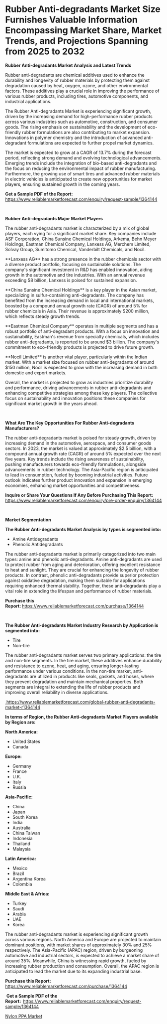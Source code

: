 <p><h1>Rubber Anti-degradants Market Size Furnishes Valuable Information Encompassing Market Share, Market Trends, and Projections Spanning from 2025 to 2032</h1></p><p><strong>Rubber Anti-degradants Market Analysis and Latest Trends</strong></p>
<p><p>Rubber anti-degradants are chemical additives used to enhance the durability and longevity of rubber materials by protecting them against degradation caused by heat, oxygen, ozone, and other environmental factors. These additives play a crucial role in improving the performance of various rubber products, including tires, automotive components, and industrial applications.</p><p>The Rubber Anti-degradants Market is experiencing significant growth, driven by the increasing demand for high-performance rubber products across various industries such as automotive, construction, and consumer goods. The rising emphasis on sustainability and the development of eco-friendly rubber formulations are also contributing to market expansion. Innovations in polymer chemistry and the introduction of advanced anti-degradant formulations are expected to further propel market dynamics.</p><p>The market is expected to grow at a CAGR of 13.7% during the forecast period, reflecting strong demand and evolving technological advancements. Emerging trends include the integration of bio-based anti-degradants and the focus on reducing the environmental impact of rubber manufacturing. Furthermore, the growing use of smart tires and advanced rubber materials in electric vehicles is anticipated to create new opportunities for market players, ensuring sustained growth in the coming years.</p></p>
<p><strong>Get a Sample PDF of the Report:&nbsp;</strong> <a href="https://www.reliablemarketforecast.com/enquiry/request-sample/1364144?utm_campaign=1169&utm_medium=2&utm_source=Github&utm_content=ia&utm_term=03022025&utm_id=rubber-anti-degradants">https://www.reliablemarketforecast.com/enquiry/request-sample/1364144</a></p>
<p>&nbsp;</p>
<p><strong>Rubber Anti-degradants Major Market Players</strong></p>
<p><p>The rubber anti-degradants market is characterized by a mix of global players, each vying for a significant market share. Key companies include ASF Corporation, China Sunsine Chemical Holdings, Arkema, Behn Meyer Holdings, Eastman Chemical Company, Lanxess AG, Merchem Limited, Solvay Group, Sumitomo Chemical, Vanderbilt Chemicals, and Nocil.</p><p>**Lanxess AG** has a strong presence in the rubber chemicals sector with a diverse product portfolio, focusing on sustainable solutions. The company's significant investment in R&D has enabled innovation, aiding growth in the automotive and tire industries. With an annual revenue exceeding $8 billion, Lanxess is poised for sustained expansion.</p><p>**China Sunsine Chemical Holdings** is a key player in the Asian market, specializing in sulfur-containing anti-degradants. The company has benefited from the increasing demand in local and international markets, boosted by a compound annual growth rate (CAGR) of around 5% for rubber chemicals in Asia. Their revenue is approximately $200 million, which reflects steady growth trends.</p><p>**Eastman Chemical Company** operates in multiple segments and has a robust portfolio of anti-degradant products. With a focus on innovation and sustainability, Eastman's revenue from specialty chemicals, which includes rubber anti-degradants, is reported to be around $3 billion. The company's commitment to eco-friendly products is projected to drive future growth.</p><p>**Nocil Limited** is another vital player, particularly within the Indian market. With a market size focused on rubber anti-degradants of around $150 million, Nocil is expected to grow with the increasing demand in both domestic and export markets.</p><p>Overall, the market is projected to grow as industries prioritize durability and performance, driving advancements in rubber anti-degradants and enhancing competitive strategies among these key players. The collective focus on sustainability and innovation positions these companies for significant market growth in the years ahead.</p></p>
<p>&nbsp;</p>
<p><strong>What Are The Key Opportunities For Rubber Anti-degradants Manufacturers?</strong></p>
<p><p>The rubber anti-degradants market is poised for steady growth, driven by increasing demand in the automotive, aerospace, and consumer goods sectors. In 2023, the market is valued at approximately $2.5 billion, with a compound annual growth rate (CAGR) of around 5% expected over the next five years. Key trends include the rising awareness of sustainability, pushing manufacturers towards eco-friendly formulations, alongside advancements in rubber technology. The Asia-Pacific region is anticipated to lead in consumption, fueled by booming industrial activities. Future outlook indicates further product innovation and expansion in emerging economies, enhancing market opportunities and competitiveness.</p></p>
<p><strong>Inquire or Share Your Questions If Any Before Purchasing This Report:</strong> <a href="https://www.reliablemarketforecast.com/enquiry/pre-order-enquiry/1364144?utm_campaign=1169&utm_medium=2&utm_source=Github&utm_content=ia&utm_term=03022025&utm_id=rubber-anti-degradants">https://www.reliablemarketforecast.com/enquiry/pre-order-enquiry/1364144</a></p>
<p>&nbsp;</p>
<p><strong>Market Segmentation</strong></p>
<p><strong>The Rubber Anti-degradants Market Analysis by types is segmented into:</strong></p>
<p><ul><li>Amine Antidegradants</li><li>Phenolic Antidegradants</li></ul></p>
<p><p>The rubber anti-degradants market is primarily categorized into two main types: amine and phenolic anti-degradants. Amine anti-degradants are used to protect rubber from aging and deterioration, offering excellent resistance to heat and sunlight. They are crucial for enhancing the longevity of rubber products. In contrast, phenolic anti-degradants provide superior protection against oxidative degradation, making them suitable for applications requiring enhanced thermal stability. Together, these anti-degradants play a vital role in extending the lifespan and performance of rubber materials.</p></p>
<p><strong>Purchase this Report:&nbsp;</strong><a href="https://www.reliablemarketforecast.com/purchase/1364144?utm_campaign=1169&utm_medium=2&utm_source=Github&utm_content=ia&utm_term=03022025&utm_id=rubber-anti-degradants">https://www.reliablemarketforecast.com/purchase/1364144</a></p>
<p>&nbsp;</p>
<p><strong>The Rubber Anti-degradants Market Industry Research by Application is segmented into:</strong></p>
<p><ul><li>Tire</li><li>Non-tire</li></ul></p>
<p><p>The rubber anti-degradants market serves two primary applications: the tire and non-tire segments. In the tire market, these additives enhance durability and resistance to ozone, heat, and aging, ensuring longer-lasting performance under various conditions. In the non-tire market, anti-degradants are utilized in products like seals, gaskets, and hoses, where they prevent degradation and maintain mechanical properties. Both segments are integral to extending the life of rubber products and improving overall reliability in diverse applications.</p></p>
<p><a href="https://www.reliablemarketforecast.com/global-rubber-anti-degradants-market-r1364144?utm_campaign=1169&utm_medium=2&utm_source=Github&utm_content=ia&utm_term=03022025&utm_id=rubber-anti-degradants">&nbsp;https://www.reliablemarketforecast.com/global-rubber-anti-degradants-market-r1364144</a></p>
<p><strong>In terms of Region, the Rubber Anti-degradants Market Players available by Region are:</strong></p>
<p>
    <p> <strong> North America: </strong>
        <ul>
            <li>United States</li>
            <li>Canada</li>
        </ul>
        </p> 
    <p> <strong> Europe: </strong>
        <ul>
            <li>Germany</li>
            <li>France</li>
            <li>U.K.</li>
            <li>Italy</li>
            <li>Russia</li>
        </ul>
        </p> 
    <p> <strong> Asia-Pacific: </strong>
        <ul>
            <li>China</li>
            <li>Japan</li>
            <li>South Korea</li>
            <li>India</li>
            <li>Australia</li>
            <li>China Taiwan</li>
            <li>Indonesia</li>
            <li>Thailand</li>
            <li>Malaysia</li>
        </ul>
        </p> 
    <p> <strong> Latin America: </strong>
        <ul>
            <li>Mexico</li>
            <li>Brazil</li>
            <li>Argentina Korea</li>
            <li>Colombia</li>
        </ul>
        </p> 
    <p> <strong> Middle East & Africa: </strong>
        <ul>
            <li>Turkey</li>
            <li>Saudi</li>
            <li>Arabia</li>
            <li>UAE</li>
            <li>Korea</li>
        </ul>
    </p>
    </p>
<p><p>The rubber anti-degradants market is experiencing significant growth across various regions. North America and Europe are projected to maintain dominant positions, with market shares of approximately 30% and 25% respectively. The Asia-Pacific (APAC) region, driven by burgeoning automotive and industrial sectors, is expected to achieve a market share of around 35%. Meanwhile, China is witnessing rapid growth, fueled by increasing rubber production and consumption. Overall, the APAC region is anticipated to lead the market due to its expanding industrial base.</p></p>
<p><strong>Purchase this Report: </strong><a href="https://www.reliablemarketforecast.com/purchase/1364144?utm_campaign=1169&utm_medium=2&utm_source=Github&utm_content=ia&utm_term=03022025&utm_id=rubber-anti-degradants">https://www.reliablemarketforecast.com/purchase/1364144</a></p>
<p>&nbsp;<strong>Get a Sample PDF of the Report:&nbsp;&nbsp;</strong><a href="https://www.reliablemarketforecast.com/enquiry/request-sample/1364144?utm_campaign=1169&utm_medium=2&utm_source=Github&utm_content=ia&utm_term=03022025&utm_id=rubber-anti-degradants">https://www.reliablemarketforecast.com/enquiry/request-sample/1364144</a></p>
<p><strong></strong></p>
<p><p><a href="https://github.com/pizolina/Market-Research-Report-List-6/blob/main/nylon-ppa-market.md?utm_campaign=1169&utm_medium=2&utm_source=Github&utm_content=ia&utm_term=03022025&utm_id=rubber-anti-degradants">Nylon PPA Market</a></p></p>